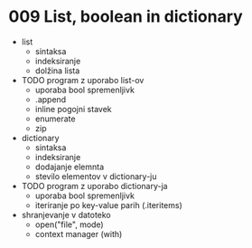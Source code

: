 # 009 List, boolean in dictionary
* list
  * sintaksa
  * indeksiranje
  * dolžina lista
* TODO program z uporabo list-ov
  * uporaba bool spremenljivk
  * .append
  * inline pogojni stavek
  * enumerate
  * zip
* dictionary
  * sintaksa
  * indeksiranje
  * dodajanje elemnta
  * stevilo elementov v dictionary-ju
* TODO program z uporabo dictionary-ja
  * uporaba bool spremenljivk
  * iteriranje po key-value parih (.iteritems)
* shranjevanje v datoteko
  * open("file", mode)
  * context manager (with)
